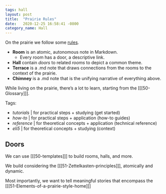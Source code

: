```yaml
---
tags: hall
layout: post
title:  "Prairie Rules"
date:   2020-12-25 16:58:41 -0800
category_name: Hall
---
```


On the prairie we follow some [rules](51-Elements-of-a-prairie-style-home.md).

- **Room** is an atomic, autonomous note in Markdown.
  - Every room has a door, a descriptive link.
- **Hall** contain *doors* to related *rooms* to depict a common theme.
- **Terrace** is a .md note that draws connections from the rooms to the context of the prairie.
- **Chimney** is a .md note that is the unifying narrative of everything above.



While living on the prairie, there’s a lot to learn, starting from the [[[50-Glossary]]].



Tags:

- *tutorials* | for practical steps + studying (get started)
- *how-to* | for practical steps + application (how-to guides)
- *reference* | for theoretical concepts + application (technical reference)
- *eli5* | for theoretical concepts + studying (context)

## Doors

We can use [[[50-templates]]] to build rooms, halls, and more.

We build considering the [[[51-Zettelkasten-principles]]], atomically and dynamic.

Most importantly, we want to tell meaningful stories that encompass the [[[51-Elements-of-a-prairie-style-home]]]

